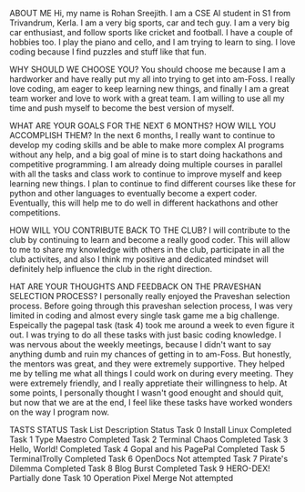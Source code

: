 ABOUT ME
Hi, my name is Rohan Sreejith. I am a CSE AI student in S1 from Trivandrum, Kerla. I am a very big sports, car and tech guy. I am a very big car enthusiast, and follow sports like cricket and football. I have a couple of hobbies too. I play the piano and cello, and I am trying to learn to sing. I love coding because I find puzzles and stuff like that fun.

WHY SHOULD WE CHOOSE YOU?
You should choose me because I am a hardworker and have really put my all into trying to get into am-Foss. I really love coding, am eager to keep learning new things, and finally I am a great team worker and love to work with a great team. I am willing to use all my time and push myself to become the best version of myself. 

WHAT ARE YOUR GOALS FOR THE NEXT 6 MONTHS? HOW WILL YOU ACCOMPLISH THEM?
In the next 6 months, I really want to continue to develop my coding skills and be able to make more complex AI programs without any help, and a big goal of mine is to start doing hackathons and competitive programming. I am already doing multiple courses in parallel with all the tasks and class work to continue to improve myself and keep learning new things. I plan to continue to find different courses like these for python and other languages to eventually become a expert coder. Eventually, this will help me to do well in different hackathons and other competitions. 

HOW WILL YOU CONTRIBUTE BACK TO THE CLUB?
I will contribute to the club by continuing to learn and become a really good coder. This will allow to me to share my knowledge with others in the club, participate in all the club activites, and also I think my positive and dedicated mindset will definitely help influence the club in the right direction.

HAT ARE YOUR THOUGHTS AND FEEDBACK ON THE PRAVESHAN SELECTION PROCESS?
I personally really enjoyed the Praveshan selection process. Before going through this praveshan selection process, I was very limited in coding and almost every single task game me a big challenge. Espeically the pagepal task (task 4) took me around a week to even figure it out. I was trying to do all these tasks with just basic coding knowledge. I was nervous about the weekly meetings, because I didn't want to say anything dumb and ruin my chances of getting in to am-Foss. But honestly, the mentors was great, and they were extremely supportive. They helped me by telling me what all things I could work on during every meeting. They were extremely friendly, and I really appretiate their willingness to help. At some points, I personally thought I wasn't good enought and should quit, but now that we are at the end, I feel like these tasks have worked wonders on the way I program now. 

TASTS STATUS
Task List		Description		          Status
Task 0			Install Linux		        Completed
Task 1			Type Maestro		        Completed
Task 2			Terminal Chaos		      Completed
Task 3			Hello, World!		        Completed
Task 4			Gopal and his PagePal	  Completed
Task 5			TerminalTrolly		      Completed
Task 6			OpenDocs		            Not attempted
Task 7			Pirate's Dilemma	      Completed
Task 8			Blog Burst		          Completed
Task 9			HERO-DEX!		            Partially done
Task 10			Operation Pixel Merge	  Not attempted
